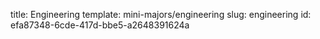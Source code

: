 title: Engineering
template: mini-majors/engineering
slug: engineering
id: efa87348-6cde-417d-bbe5-a2648391624a